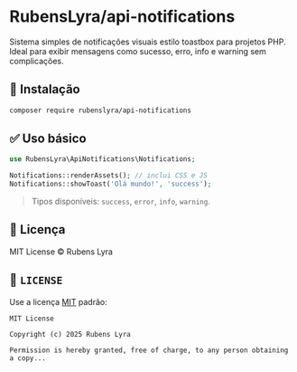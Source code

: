 # RubensLyra/api-notifications

Sistema simples de notificações visuais estilo toastbox para projetos PHP. Ideal para exibir mensagens como sucesso, erro, info e warning sem complicações.

## 🚀 Instalação

```bash
composer require rubenslyra/api-notifications
```

## ✅ Uso básico

```php
use RubensLyra\ApiNotifications\Notifications;

Notifications::renderAssets(); // inclui CSS e JS
Notifications::showToast('Olá mundo!', 'success');
```

> Tipos disponíveis: `success`, `error`, `info`, `warning`.

## 📄 Licença

MIT License © Rubens Lyra


## 📜 `LICENSE`

Use a licença [MIT](https://opensource.org/license/mit/) padrão:

```text
MIT License

Copyright (c) 2025 Rubens Lyra

Permission is hereby granted, free of charge, to any person obtaining a copy...
```
